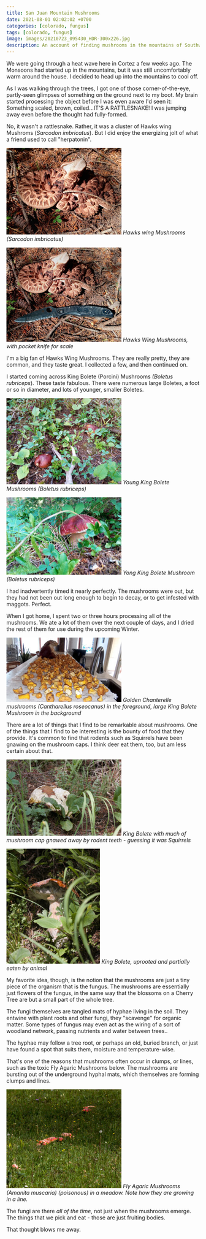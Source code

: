 ```yaml
---
title: San Juan Mountain Mushrooms
date: 2021-08-01 02:02:02 +0700
categories: [colorado, fungus]
tags: [colorado, fungus]
image: images/20210723_095430_HDR-300x226.jpg
description: An account of finding mushrooms in the mountains of Southwestern Colorado
---
```


We were going through a heat wave here in Cortez a few weeks ago. The Monsoons had started up in the mountains, but it was still uncomfortably warm around the house. I decided to head up into the mountains to cool off.

As I was walking through the trees, I got one of those corner-of-the-eye, partly-seen glimpses of something on the ground next to my boot. My brain started processing the object before I was even aware I'd seen it: Something scaled, brown, coiled...IT'S A RATTLESNAKE! I was jumping away even before the thought had fully-formed.

No, it wasn't a rattlesnake. Rather, it was a cluster of Hawks wing Mushroms (_Sarcodon imbricatus_). But I did enjoy the energizing jolt of what a friend used to call "herpatonin".

![](images/20210723_095430_HDR-300x226.jpg) *Hawks wing Mushrooms (_Sarcodon imbricatus_)*


![](images/20210723_095435_HDR-300x246.jpg) *Hawks Wing Mushrooms, with pocket knife for scale*

I'm a big fan of Hawks Wing Mushrooms. They are really pretty, they are common, and they taste great. I collected a few, and then continued on.

I started coming across King Bolete (Porcini) Mushrooms _(Boletus rubriceps_). These taste fabulous. There were numerous large Boletes, a foot or so in diameter, and lots of younger, smaller Boletes.

![](images/20210723_095859-300x225.jpg) *Young King Bolete Mushrooms (_Boletus rubriceps_)*

![](images/20210723_100025-300x202.jpg) *Yong King Bolete Mushroom (_Boletus rubriceps_)*

I had inadvertently timed it nearly perfectly. The mushrooms were out, but they had not been out long enough to begin to decay, or to get infested with maggots. Perfect.

When I got home, I spent two or three hours processing all of the mushrooms. We ate a lot of them over the next couple of days, and I dried the rest of them for use during the upcoming Winter.

![](images/20210723_152828-300x168.jpg) *Golden Chanterelle mushrooms (_Cantharellus roseocanus_) in the foreground, large King Bolete Mushroom in the background*

There are a lot of things that I find to be remarkable about mushrooms. One of the things that I find to be interesting is the bounty of food that they provide. It's common to find that rodents such as Squirrels have been gnawing on the mushroom caps. I think deer eat them, too, but am less certain about that.

![](images/IMG_0187-300x199.jpg) *King Bolete with much of mushroom cap gnawed away by rodent teeth - guessing it was Squirrels*

![](images/IMG_0189-244x300.jpg) *King Bolete, uprooted and partially eaten by animal*

My favorite idea, though, is the notion that the mushrooms are just a tiny piece of the organism that is the fungus. The mushrooms are essentially just flowers of the fungus, in the same way that the blossoms on a Cherry Tree are but a small part of the whole tree.

The fungi themselves are tangled mats of hyphae living in the soil. They entwine with plant roots and other fungi, they "scavenge" for organic matter. Some types of fungus may even act as the wiring of a sort of woodland network, passing nutrients and water between trees..

The hyphae may follow a tree root, or perhaps an old, buried branch, or just have found a spot that suits them, moisture and temperature-wise.

That's one of the reasons that mushrooms often occur in clumps, or lines, such as the toxic Fly Agaric Mushrooms below. The mushrooms are bursting out of the underground hyphal mats, which themselves are forming clumps and lines.

![](images/IMG_0113-300x258.jpg) *Fly Agaric Mushrooms (_Amanita muscaria_) (poisonous) in a meadow. Note how they are growing in a line.*

The fungi are there _all of the time_, not just when the mushrooms emerge. The things that we pick and eat - those are just fruiting bodies.

That thought blows me away.
